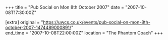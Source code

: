 +++
title = "Pub Social on Mon 8th October 2007"
date = "2007-10-08T17:30:00Z"

[extra]
original = "https://uwcs.co.uk/events/pub-social-on-mon-8th-october-2007-1474489000891/"    
end_time = "2007-10-08T22:00:00Z"
location = "The Phantom Coach"
+++



